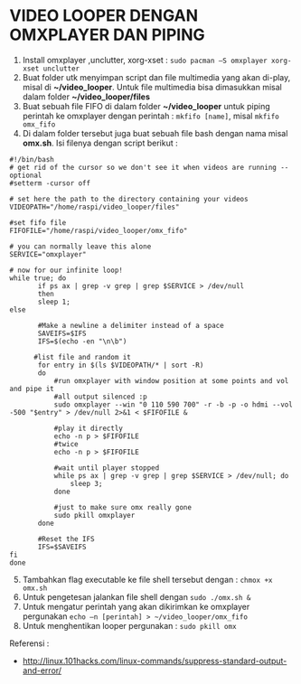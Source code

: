 # VIDEO LOOPER DENGAN OMXPLAYER DAN PIPING
1.	Install omxplayer ,unclutter, xorg-xset : `sudo pacman –S omxplayer xorg-xset unclutter`
2.	Buat folder utk menyimpan script dan file multimedia yang akan di-play, misal di **~/video_looper**. Untuk file multimedia bisa dimasukkan misal dalam folder **~/video_looper/files**
3.	Buat sebuah file FIFO di dalam folder **~/video_looper** untuk piping perintah ke omxplayer dengan perintah : `mkfifo [name]`, misal `mkfifo omx_fifo`
4.	Di dalam folder tersebut juga buat sebuah file bash dengan nama misal **omx.sh**. Isi filenya dengan script berikut :
 ```
 #!/bin/bash
 # get rid of the cursor so we don't see it when videos are running -- optional
 #setterm -cursor off

 # set here the path to the directory containing your videos
 VIDEOPATH="/home/raspi/video_looper/files" 

 #set fifo file
 FIFOFILE="/home/raspi/video_looper/omx_fifo"

 # you can normally leave this alone
 SERVICE="omxplayer"

 # now for our infinite loop!
 while true; do
        if ps ax | grep -v grep | grep $SERVICE > /dev/null
        then
        sleep 1;
 else

        #Make a newline a delimiter instead of a space
		SAVEIFS=$IFS
		IFS=$(echo -en "\n\b")

	   #list file and random it
        for entry in $(ls $VIDEOPATH/* | sort -R)
        do
			#run omxplayer with window position at some points and vol and pipe it
			#all output silenced :p
			sudo omxplayer --win "0 110 590 700" -r -b -p -o hdmi --vol -500 "$entry" > /dev/null 2>&1 < $FIFOFILE &
                
            #play it directly
			echo -n p > $FIFOFILE
			#twice
			echo -n p > $FIFOFILE
			
			#wait until player stopped
			while ps ax | grep -v grep | grep $SERVICE > /dev/null; do
				sleep 3;
			done

			#just to make sure omx really gone
			sudo pkill omxplayer
        done
        
        #Reset the IFS
		IFS=$SAVEIFS
 fi
 done
 ```

5.	Tambahkan flag executable ke file shell tersebut dengan : `chmox +x omx.sh`
6.	Untuk pengetesan jalankan file shell dengan `sudo ./omx.sh &`
7.	Untuk mengatur perintah yang akan dikirimkan ke omxplayer pergunakan `echo –n [perintah] > ~/video_looper/omx_fifo`
8.	Untuk menghentikan looper pergunakan : `sudo pkill omx`

Referensi :
- http://linux.101hacks.com/linux-commands/suppress-standard-output-and-error/
